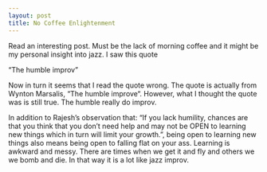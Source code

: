 ```yaml
---
layout: post
title: No Coffee Enlightenment
---
```

Read an interesting post. Must be the lack of morning coffee and it might be my personal insight into jazz. I 
saw this quote

“The humble improv”

Now in turn it seems that I read the quote wrong. The quote is actually from Wynton Marsalis, “The humble 
improve“. However, what I thought the quote was is still true. The humble really do improv.

In addition to Rajesh’s observation that: “If you lack humility, chances are that you think that you don’t 
need help and may not be OPEN to learning new things which in turn will limit your growth.”, being open to 
learning new things also means being open to falling flat on your ass. Learning is awkward and messy. There 
are times when we get it and fly and others we we bomb and die. In that way it is a lot like jazz improv.

